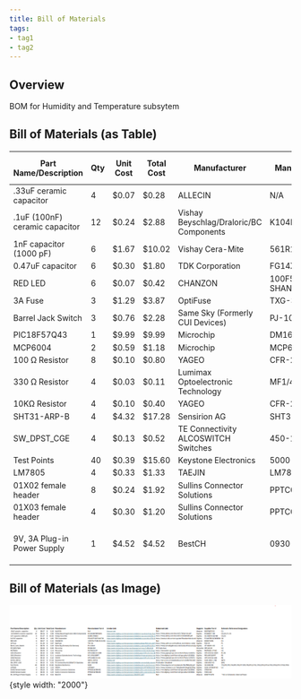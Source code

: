 ```yaml
---
title: Bill of Materials
tags:
- tag1
- tag2
---
```


## Overview
BOM for Humidity and Temperature subsytem 

## Bill of Materials (as Table)

| Part Name/Description | Qty | Unit Cost | Total Cost | Manufacturer | Manufacturer Part # | Vendor Link | Datasheet Link | Supplier | Supplier Part # | Schematic Reference Designators |
|------------------------|-----|-----------|-------------|---------------|---------------------|--------------|----------------|-----------|------------------|----------------------------------|
| .33uF ceramic capacitor | 4 | $0.07 | $0.28 | ALLECIN | N/A | [Link](https://www.amazon.com) | N/A | Amazon | B0DFQCTCGS | C1 |
| .1uF (100nF) ceramic capacitor | 12 | $0.24 | $2.88 | Vishay Beyschlag/Draloric/BC Components | K104K10X7RF5UH5 | [Link](https://www.digikey.com/en/products/detail/vishay-beyschlag-draloric-bc-components/K104K10X7RF5UH5/2356879) | [PDF](https://www.vishay.com/docs/45171/kseries.pdf) | DigiKey | BC2665CT-ND | C2, C5, C7, C6 |
| 1nF capacitor (1000 pF) | 6 | $1.67 | $10.02 | Vishay Cera-Mite | 561R1DF0D10 | [Link](https://www.digikey.com/en/products/detail/vishay-cera-mite/561R1DF0D10/2825216) | [PDF](https://www.vishay.com/docs/23115/561r564r.pdf) | DigiKey | 561R1DF0D10-ND | C3, C4 |
| 0.47uF capacitor | 6 | $0.30 | $1.80 | TDK Corporation | FG14X7R1E474KNT06 | [Link](https://www.digikey.com/en/products/detail/tdk-corporation/FG14X7R1E474KNT06/5800326) | [PDF](https://product.tdk.com/en/system/files/dam/doc/product/capacitor/ceramic/lead-mlcc/catalog/leadmlcc_halogenfree_fg_en.pdf) | DigiKey | FG14X7R1E474KNT06 | C8 |
| RED LED | 6 | $0.07 | $0.42 | CHANZON | 100F5W-YT-RE-RE-SHAN | [Link](https://www.amazon.com) | N/A | Amazon | B0895T2ZY6 | D1 |
| 3A Fuse | 3 | $1.29 | $3.87 | OptiFuse | TXG-3A | [Link](https://www.digikey.com/en/products/detail/optifuse/TXG-3A/12170853) | [PDF](https://www.optifuse.com/optifuse_ecommerce_tools/datasheets/TXG.pdf) | DigiKey | TXG-3A | F1 |
| Barrel Jack Switch | 3 | $0.76 | $2.28 | Same Sky (Formerly CUI Devices) | PJ-102AH | [Link](https://www.digikey.com/en/products/detail/cui-devices/PJ-102AH/408448) | [PDF](https://www.sameskydevices.com/product/resource/pj-102ah.pdf) | DigiKey | CP-102AH-ND | J1 |
| PIC18F57Q43 | 1 | $9.99 | $9.99 | Microchip | DM164150 | [Link](https://www.microchip.com/en-us/development-tool/DM164150) | [PDF](https://www.microchip.com/en-us/product/PIC18F57Q43) | Microchip | DM164150 | N1 |
| MCP6004 | 2 | $0.59 | $1.18 | Microchip | MCP6004-I/P | [Link](https://www.digikey.com/en/products/detail/microchip-technology/MCP6004-I-P/523060) | [PDF](https://embedded-systems-design.bitbucket.io/304/labs/emitter-detector/) | DigiKey | MCP6004-I/P-ND | O1 |
| 100 Ω Resistor | 8 | $0.10 | $0.80 | YAGEO | CFR-25JB-52-100R | [Link](https://www.digikey.com/en/products/detail/yageo/CFR-25JB-52-100R/246) | [PDF](https://www.yageogroup.com/content/Resource%20Library/Datasheet/YAGEO-CFR_DATASHEET.pdf) | DigiKey | CFR-25JB-52-100R | R1, R2 |
| 330 Ω Resistor | 4 | $0.03 | $0.11 | Lumimax Optoelectronic Technology | MF1/4W330RFT | [Link](https://www.digikey.com/en/products/detail/lumimax-optoelectronic-technology/MF1-4W330RFT/16708267) | [PDF](https://mm.digikey.com/Volume0/opasdata/d220001/medias/docus/2592/MF%20Series.pdf) | DigiKey | MF1/4W330RFT | R5 |
| 10KΩ Resistor | 4 | $0.10 | $0.40 | YAGEO | CFR-25JB-52-10K | [Link](https://www.digikey.com/en/products/detail/yageo/CFR-25JB-52-10K/338) | [PDF](https://www.yageogroup.com/content/Resource%20Library/Datasheet/YAGEO-CFR_DATASHEET.pdf) | DigiKey | CFR-25JB-52-10K | R6 |
| SHT31-ARP-B | 4 | $4.32 | $17.28 | Sensirion AG | SHT31-ARP-B | [Link](https://www.digikey.com) | [PDF](https://sensirion.com/media/documents/EA647515/63A5A524/Datasheet_SHT3x_ARP.pdf) | DigiKey | 1649-1012-1-ND | SHT1 |
| SW_DPST_CGE | 4 | $0.13 | $0.52 | TE Connectivity ALCOSWITCH Switches | 450-1650-ND | [Link](https://www.digikey.com/en/products/detail/te-connectivity-alcoswitch-switches/1825910-6/1632536) | [PDF](https://www.te.com/usa-en/product-1825910-6.html) | DigiKey | 450-1650-ND | SW1 |
| Test Points | 40 | $0.39 | $15.60 | Keystone Electronics | 5000 | [Link](https://www.digikey.com/en/products/detail/keystone-electronics/5000/255326) | [PDF](https://www.keyelco.com/userAssets/file/M65p56.pdf) | DigiKey | 36-5000-ND | TP1–TP19 |
| LM7805 | 4 | $0.33 | $1.33 | TAEJIN | LM7805T | [Link](https://www.digikey.com/en/products/detail/taejin/LM7805T/22237260) | [PDF](https://www.htckorea.co.kr/Datasheet/Voltage%20Regulator/LM78xx.pdf) | DigiKey | 5536-LM7805T-ND | U1 |
| 01X02 female header | 8 | $0.24 | $1.92 | Sullins Connector Solutions | PPTC021LFBN-RC | [Link](https://www.digikey.com/en/products/detail/sullins-connector-solutions/PPTC021LFBN-RC/810142) | [PDF](https://mm.digikey.com/Volume0/opasdata/d220001/medias/docus/937/Female_Headers.100_DS.pdf) | DigiKey | S7000-ND |  |
| 01X03 female header | 4 | $0.30 | $1.20 | Sullins Connector Solutions | PPTC031LFBN-RC | [Link](https://www.digikey.com/en/products/detail/sullins-connector-solutions/PPTC031LFBN-RC/810143) | [PDF](https://mm.digikey.com/Volume0/opasdata/d220001/medias/docus/937/Female_Headers.100_DS.pdf) | DigiKey | S7001-ND |  |
| 9V, 3A Plug-in Power Supply | 1 | $4.52 | $4.52 | BestCH | 0930 | [Link](https://www.amazon.com/gp/product/B09ZTKTLGW/) | N/A | Amazon | B09ZTKTLGW | *Not on Schematic - External Power* |

## Bill of Materials (as Image)
![](bomcge.png){style width: "2000"}



